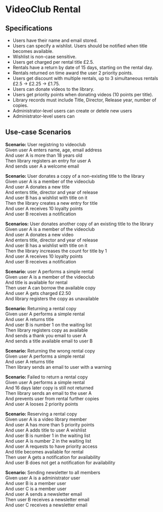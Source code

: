 # VideoClub Rental
## Specifications
* Users have their name and email stored.
* Users can specify a wishlist. Users should be notified when title becomes available.
* Wishlist is non-case sensitive.
* Users get charged per rental title £2.5.
* Rentals have a return by date of 15 days, starting on the rental day.
* Rentals returned on time award the user 2 priority points.
* Users get discount with multiple rentals, up to 3 simultaneous rentals £2.5 -> £2.25 -> £1.75.
* Users can donate videos to the library.
* Users get priority points when donating videos (10 points per title).
* Library records must include Title, Director, Release year, number of copies.
* Administrator-level users can create or detele new users
* Administrator-level users can 

## Use-case Scenarios
**Scenario:** User registring to videoclub<br>
  Given user A enters name, age, email address<br>
  And user A is more than 18 years old<br>
  Then library registers an entry for user A<br>
  And sends user A a welcome email<br>

**Scenario:** User donates a copy of a non-existing title to the library<br>
  Given user A is a member of the videoclub<br>
  And user A donates a new title<br>
  And enters title, director and year of release<br>
  And user B has a wishlist with title on it<br>
  Then the library creates a new entry for title<br>
  And user A receives 10 loyalty points<br>
  And user B receives a notification<br>
  
**Scenarios:** User donates another copy of an existing title to the library<br>
  Given user A is a member of the videoclub<br>
  And user A donates a new video<br>
  And enters title, director and year of release<br>
  And user B has a wishlist with title on it<br>
  Then the library increases the count for title by 1<br>
  And user A receives 10 loyalty points<br>
  And user B receives a notification<br>

**Scenario:** user A performs a simple rental<br>
  Given user A is a member of the videoclub<br>
  And title is available for rental<br>
  Then user A can borrow the available copy<br>
  And user A gets charged £2.50<br>
  And library registers the copy as unavailable<br>

**Scenario:** Returning a rental copy<br>
  Given user A performs a simple rental<br>
  And user A returns title<br>
  And user B is number 1 on the waiting list<br>
  Then library registers copy as available<br>
  And sends a thank you email to user A<br>
  And sends a title available email to user B<br> 
  
**Scenario:** Returning the wrong rental copy<br>
  Given user A performs a simple rental<br>
  And user A returns title<br>
  Then library sends an email to user with a warning<br>
  
**Scenario:** Failed to return a rental copy<br>
  Given user A performs a simple rental<br>
  And 16 days later copy is still not returned<br>
  Then library sends an email to the user A<br>
  And prevents user from rental further copies<br>
  And user A looses 2 priority points<br>

**Scenario:** Reserving a rental copy<br>
  Given user A is a video library member<br>
  And user A has more than 5 priority points<br>
  And user A adds title to user A wishlist<br>
  And user B is number 1 in the waiting list<br>
  And user A is number 2 in the waiting list<br>
  And user A requests to have priority access<br>
  And title becomes available for rental<br>
  Then user A gets a notification for availability<br>
  And user B does not get a notification for availability<br>

**Scenario:** Sending newsletter to all members<br>
  Given user A is a administrator user<br>
  And user B is a member user<br>
  And user C is a member user<br>
  And user A sends a newsletter email<br>
  Then user B receives a newsletter email<br>
  And user C receives a newsletter email<br>
